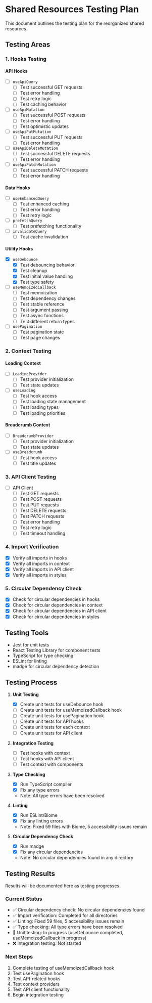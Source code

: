 # Shared Resources Testing Plan

This document outlines the testing plan for the reorganized shared resources.

## Testing Areas

### 1. Hooks Testing

#### API Hooks
- [ ] `useApiQuery`
  - [ ] Test successful GET requests
  - [ ] Test error handling
  - [ ] Test retry logic
  - [ ] Test caching behavior
- [ ] `useApiMutation`
  - [ ] Test successful POST requests
  - [ ] Test error handling
  - [ ] Test optimistic updates
- [ ] `useApiPutMutation`
  - [ ] Test successful PUT requests
  - [ ] Test error handling
- [ ] `useApiDeleteMutation`
  - [ ] Test successful DELETE requests
  - [ ] Test error handling
- [ ] `useApiPatchMutation`
  - [ ] Test successful PATCH requests
  - [ ] Test error handling

#### Data Hooks
- [ ] `useEnhancedQuery`
  - [ ] Test enhanced caching
  - [ ] Test error handling
  - [ ] Test retry logic
- [ ] `prefetchQuery`
  - [ ] Test prefetching functionality
- [ ] `invalidateQuery`
  - [ ] Test cache invalidation

#### Utility Hooks
- [x] `useDebounce`
  - [x] Test debouncing behavior
  - [x] Test cleanup
  - [x] Test initial value handling
  - [x] Test type safety
- [ ] `useMemoizedCallback`
  - [ ] Test memoization
  - [ ] Test dependency changes
  - [ ] Test stable reference
  - [ ] Test argument passing
  - [ ] Test async functions
  - [ ] Test different return types
- [ ] `usePagination`
  - [ ] Test pagination state
  - [ ] Test page changes

### 2. Context Testing

#### Loading Context
- [ ] `LoadingProvider`
  - [ ] Test provider initialization
  - [ ] Test state updates
- [ ] `useLoading`
  - [ ] Test hook access
  - [ ] Test loading state management
  - [ ] Test loading types
  - [ ] Test loading priorities

#### Breadcrumb Context
- [ ] `BreadcrumbProvider`
  - [ ] Test provider initialization
  - [ ] Test state updates
- [ ] `useBreadcrumb`
  - [ ] Test hook access
  - [ ] Test title updates

### 3. API Client Testing

- [ ] API Client
  - [ ] Test GET requests
  - [ ] Test POST requests
  - [ ] Test PUT requests
  - [ ] Test DELETE requests
  - [ ] Test PATCH requests
  - [ ] Test error handling
  - [ ] Test retry logic
  - [ ] Test timeout handling

### 4. Import Verification

- [x] Verify all imports in hooks
- [x] Verify all imports in context
- [x] Verify all imports in API client
- [x] Verify all imports in styles

### 5. Circular Dependency Check

- [x] Check for circular dependencies in hooks
- [x] Check for circular dependencies in context
- [x] Check for circular dependencies in API client
- [x] Check for circular dependencies in styles

## Testing Tools

- Jest for unit tests
- React Testing Library for component tests
- TypeScript for type checking
- ESLint for linting
- madge for circular dependency detection

## Testing Process

1. **Unit Testing**
   - [x] Create unit tests for useDebounce hook
   - [ ] Create unit tests for useMemoizedCallback hook
   - [ ] Create unit tests for usePagination hook
   - [ ] Create unit tests for API hooks
   - [ ] Create unit tests for each context
   - [ ] Create unit tests for API client

2. **Integration Testing**
   - [ ] Test hooks with context
   - [ ] Test hooks with API client
   - [ ] Test context with components

3. **Type Checking**
   - [x] Run TypeScript compiler
   - [x] Fix any type errors
   - Note: All type errors have been resolved

4. **Linting**
   - [x] Run ESLint/Biome
   - [x] Fix any linting errors
   - Note: Fixed 59 files with Biome, 5 accessibility issues remain

5. **Circular Dependency Check**
   - [x] Run madge
   - [x] Fix any circular dependencies
   - Note: No circular dependencies found in any directory

## Testing Results

Results will be documented here as testing progresses. 

### Current Status
- ✅ Circular dependency check: No circular dependencies found
- ✅ Import verification: Completed for all directories
- ✅ Linting: Fixed 59 files, 5 accessibility issues remain
- ✅ Type checking: All type errors have been resolved
- 🔄 Unit testing: In progress (useDebounce completed, useMemoizedCallback in progress)
- ❌ Integration testing: Not started

### Next Steps
1. Complete testing of useMemoizedCallback hook
2. Test usePagination hook
3. Test API-related hooks
4. Test context providers
5. Test API client functionality
6. Begin integration testing 